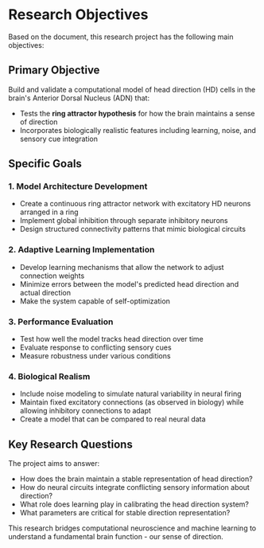 # Research Objectives

Based on the document, this research project has the following main objectives:

## Primary Objective

Build and validate a computational model of head direction (HD) cells in the brain's Anterior Dorsal Nucleus (ADN) that:
- Tests the **ring attractor hypothesis** for how the brain maintains a sense of direction
- Incorporates biologically realistic features including learning, noise, and sensory cue integration

## Specific Goals

### 1. Model Architecture Development
- Create a continuous ring attractor network with excitatory HD neurons arranged in a ring
- Implement global inhibition through separate inhibitory neurons
- Design structured connectivity patterns that mimic biological circuits

### 2. Adaptive Learning Implementation
- Develop learning mechanisms that allow the network to adjust connection weights
- Minimize errors between the model's predicted head direction and actual direction
- Make the system capable of self-optimization

### 3. Performance Evaluation
- Test how well the model tracks head direction over time
- Evaluate response to conflicting sensory cues
- Measure robustness under various conditions

### 4. Biological Realism
- Include noise modeling to simulate natural variability in neural firing
- Maintain fixed excitatory connections (as observed in biology) while allowing inhibitory connections to adapt
- Create a model that can be compared to real neural data

## Key Research Questions

The project aims to answer:
- How does the brain maintain a stable representation of head direction?
- How do neural circuits integrate conflicting sensory information about direction?
- What role does learning play in calibrating the head direction system?
- What parameters are critical for stable direction representation?

This research bridges computational neuroscience and machine learning to understand a fundamental brain function - our sense of direction.